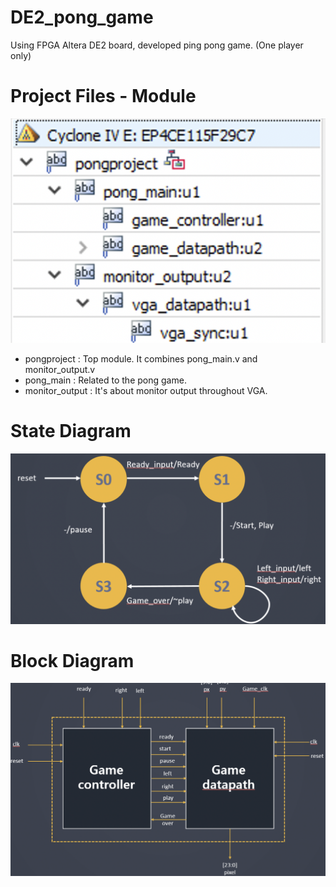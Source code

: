 # DE2_pong_game
Using FPGA Altera DE2 board, developed ping pong game. (One player only)    

# Project Files - Module
![projecfile-image.png](./projectfile-image.png)
- pongproject : Top module. It combines pong_main.v and monitor_output.v
- pong_main : Related to the pong game.
- monitor_output : It's about monitor output throughout VGA.    
   

# State Diagram
![state-diagram.png](./state-diagram.png)
  
  
# Block Diagram
![block-diagram.png](./block-diagram.png)
  
